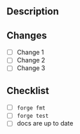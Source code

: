 ## Description

<!-- Provide a brief description of the changes in this PR -->

## Changes

- [ ] Change 1
- [ ] Change 2
- [ ] Change 3

## Checklist

- [ ] `forge fmt`
- [ ] `forge test`
- [ ] docs are up to date
